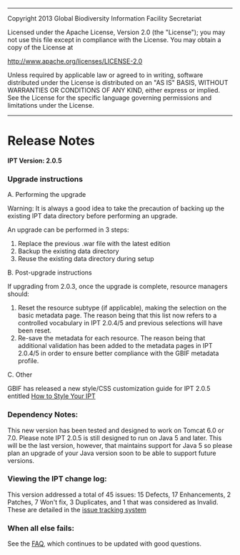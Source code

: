 
---

Copyright 2013 Global Biodiversity Information Facility Secretariat

Licensed under the Apache License, Version 2.0 (the "License"); you may not use this file
except in compliance with the License. You may obtain a copy of the License at

http://www.apache.org/licenses/LICENSE-2.0

Unless required by applicable law or agreed to in writing, software distributed under the
License is distributed on an "AS IS" BASIS, WITHOUT WARRANTIES OR CONDITIONS OF ANY KIND,
either express or implied. See the License for the specific language governing permissions
and limitations under the License.

---

# Release Notes

**IPT Version: 2.0.5**



### Upgrade instructions

A. Performing the upgrade

Warning: It is always a good idea to take the precaution of backing up the existing IPT
data directory before performing an upgrade.

An upgrade can be performed in 3 steps:

  1. Replace the previous .war file with the latest edition
  1. Backup the existing data directory
  1. Reuse the existing data directory during setup

B. Post-upgrade instructions

If upgrading from 2.0.3, once the upgrade is complete, resource managers should:

  1. Reset the resource subtype (if applicable), making the selection on the basic metadata page. The reason being that this list now refers to a controlled vocabulary in IPT 2.0.4/5 and previous selections will have been reset.
  1. Re-save the metadata for each resource. The reason being that additional validation has been added to the metadata pages in IPT 2.0.4/5 in order to ensure better compliance with the GBIF metadata profile.

C. Other

GBIF has released a new style/CSS customization guide for IPT 2.0.5 entitled [How to Style Your IPT](IPT2Customization.md)

### Dependency Notes:

This new version has been tested and designed to work on Tomcat 6.0 or 7.0.
Please note IPT 2.0.5 is still designed to run on Java 5 and later. This will be the last
version, however, that maintains support for Java 5 so please plan an upgrade
of your Java version soon to be able to support future versions.

### Viewing the IPT change log:

This version addressed a total of 45 issues: 15 Defects, 17 Enhancements, 2 Patches,
7 Won't fix, 3 Duplicates, and 1 that was considered as Invalid.
These are detailed in the [issue tracking system](http://code.google.com/p/gbif-providertoolkit/issues/list?can=1&q=milestone%3DRelease2.0.5)

### When all else fails:

See the [FAQ](FAQ.md), which continues to be updated with good questions.